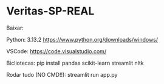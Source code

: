 # Veritas-SP-REAL

Baixar:

Python: 3.13.2
https://www.python.org/downloads/windows/

VSCode:
https://code.visualstudio.com/

Bicliotecas:
pip install pandas scikit-learn streamlit nltk


Rodar tudo (NO CMD!!):
streamlit run app.py
